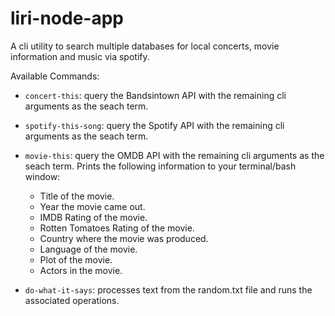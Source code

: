 # liri-node-app

A cli utility to search multiple databases for local concerts, movie information and music via spotify.

Available Commands:

   * `concert-this`: query the Bandsintown API with the remaining cli arguments as the seach term.

   * `spotify-this-song`: query the Spotify API with the remaining cli arguments as the seach term.

   * `movie-this`: query the OMDB API with the remaining cli arguments as the seach term.
   Prints the following information to your terminal/bash window:

       * Title of the movie.
       * Year the movie came out.
       * IMDB Rating of the movie.
       * Rotten Tomatoes Rating of the movie.
       * Country where the movie was produced.
       * Language of the movie.
       * Plot of the movie.
       * Actors in the movie.

   * `do-what-it-says`: processes text from the random.txt file and runs the associated operations.

